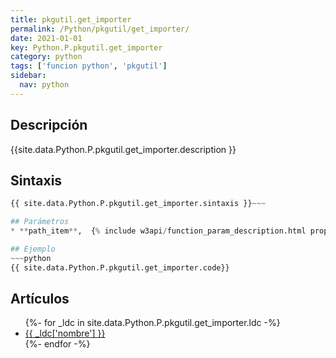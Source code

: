 ```yaml
---
title: pkgutil.get_importer
permalink: /Python/pkgutil/get_importer/
date: 2021-01-01
key: Python.P.pkgutil.get_importer
category: python
tags: ['funcion python', 'pkgutil']
sidebar: 
  nav: python
---
```


## Descripción
{{site.data.Python.P.pkgutil.get_importer.description }}

## Sintaxis
~~~python
{{ site.data.Python.P.pkgutil.get_importer.sintaxis }}~~~

## Parámetros
* **path_item**,  {% include w3api/function_param_description.html propiedad=site.data.Python.P.pkgutil.get_importer valor="path_item" %}

## Ejemplo
~~~python
{{ site.data.Python.P.pkgutil.get_importer.code}}
~~~

## Artículos
<ul>
{%- for _ldc in site.data.Python.P.pkgutil.get_importer.ldc -%}
   <li>
       <a href="{{_ldc['url'] }}">{{ _ldc['nombre'] }}</a>
   </li>
{%- endfor -%}
</ul>
